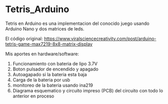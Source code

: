 # Tetris_Arduino
Tetris en Arduino es una implementacion del conocido juego usando Arduino Nano y dos matrices de leds.

El código original: https://www.viralsciencecreativity.com/post/arduino-tetris-game-max7219-8x8-matrix-display

Mis aportes en hardware/software:
1. Funcionamiento con bateria de lipo 3.7V
2. Boton pulsador de encendido y apagado
3. Autoagapado si la bateria esta baja
4. Carga de la bateria por usb
5. monitoreo de la bateria usando ina219
6. Diagrama esquematico y circuito impreso (PCB) del circuito con todo lo anterior en proceso
